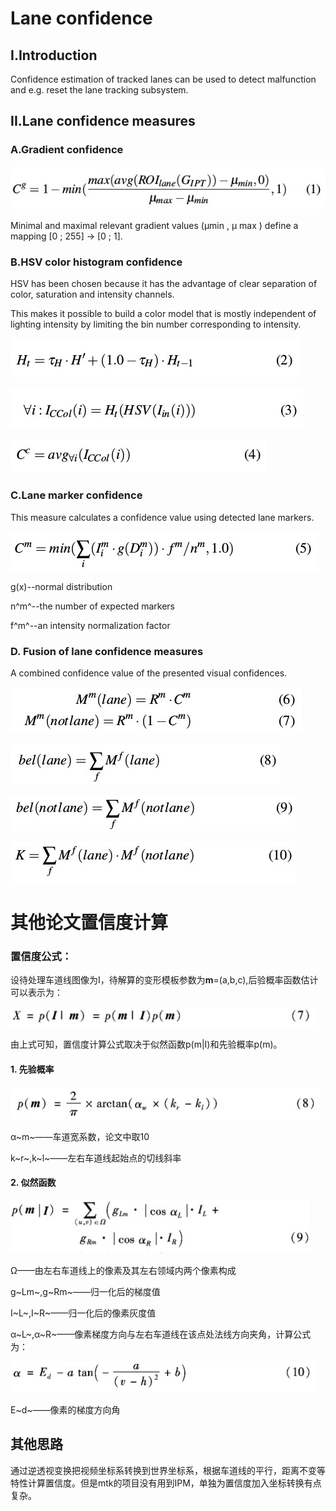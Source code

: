 # Lane confidence

## I.Introduction

Confidence estimation of tracked lanes can be used to detect malfunction and e.g. reset the lane tracking subsystem.

## II.Lane confidence measures

### A.Gradient confidence

![](picture/001.jpg)

Minimal and maximal relevant gradient values (μmin , μ max ) define a mapping [0 ; 255] → [0 ; 1].

### B.HSV color histogram confidence

HSV has been chosen because it has the advantage of clear separation of color, saturation and intensity channels.

This makes it possible to build a color model that is mostly independent of lighting intensity by limiting the bin number corresponding to intensity.

![](picture/002.jpg)

![](picture/003.jpg)

![](picture/004.jpg)

### C.Lane marker confidence

This measure calculates a confidence value using detected lane markers.

![](picture/005.jpg)

g(x)--normal distribution

n^m^--the number of expected markers

f^m^--an intensity normalization factor

### D. Fusion of lane confidence measures

A combined confidence value of the presented visual confidences.

![](picture/006.jpg)

![](picture/007.jpg)

![](picture/008.jpg)

![](picture/009.jpg)

# 其他论文置信度计算

### 置信度公式：

设待处理车道线图像为I，待解算的变形模板参数为**m**=(a,b,c),后验概率函数估计可以表示为：

![](picture/010.jpg)

由上式可知，置信度计算公式取决于似然函数p(m|I)和先验概率p(m)。

#### 1. 先验概率

![](picture/011.jpg)

α~m~——车道宽系数，论文中取10

k~r~,k~l~——左右车道线起始点的切线斜率

#### 2. 似然函数

![](picture/012.jpg)

Ω——由左右车道线上的像素及其左右领域内两个像素构成

g~Lm~,g~Rm~——归一化后的梯度值

I~L~,I~R~——归一化后的像素灰度值

α~L~,α~R~——像素梯度方向与左右车道线在该点处法线方向夹角，计算公式为：

![](picture/013.jpg)

E~d~——像素的梯度方向角

## 其他思路

通过逆透视变换把视频坐标系转换到世界坐标系，根据车道线的平行，距离不变等特性计算置信度。但是mtk的项目没有用到IPM，单独为置信度加入坐标转换有点复杂。
